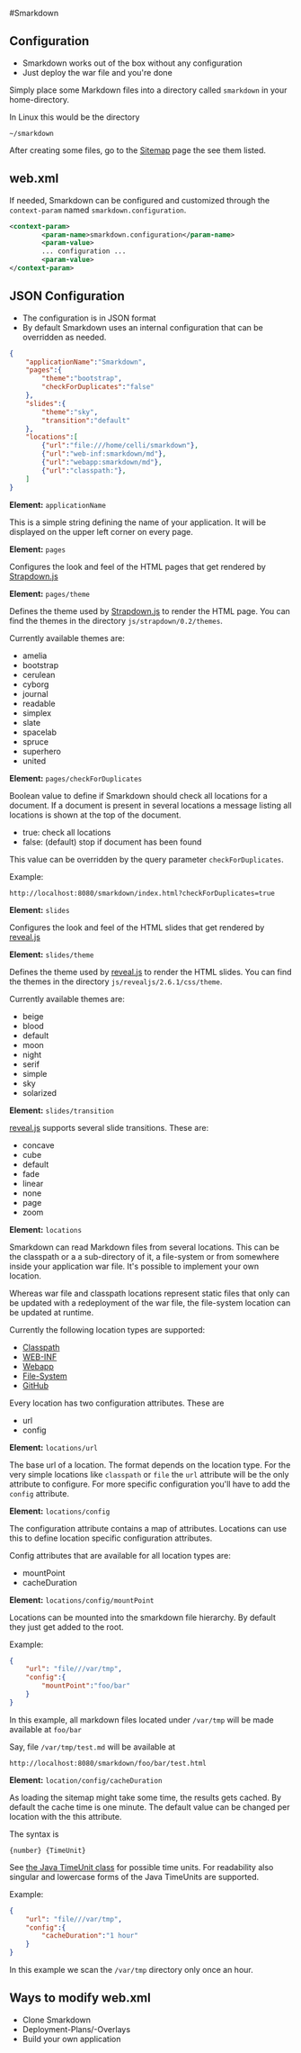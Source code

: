 #Smarkdown
## Configuration


- Smarkdown works out of the box without any configuration
- Just deploy the war file and you're done


Simply place some Markdown files into a directory called ``smarkdown`` in your 
home-directory. 

In Linux this would be the directory 
```
~/smarkdown
```


After creating some files, go to the [Sitemap](../sitemap.xhtml) page the see them listed.



## web.xml

If needed, Smarkdown can be configured and customized through the ``context-param`` named 
``smarkdown.configuration``.

```xml
<context-param>
		<param-name>smarkdown.configuration</param-name>
		<param-value>
		... configuration ...
		<param-value>
</context-param>
```



## JSON Configuration

- The configuration is in JSON format
- By default Smarkdown uses an internal configuration that can be overridden as needed.


```json
{
	"applicationName":"Smarkdown",
	"pages":{
		"theme":"bootstrap",
		"checkForDuplicates":"false"
	},
	"slides":{
		"theme":"sky",
		"transition":"default"
	},
	"locations":[
		{"url":"file:///home/celli/smarkdown"},
		{"url":"web-inf:smarkdown/md"},
		{"url":"webapp:smarkdown/md"},
		{"url":"classpath:"},
	]
}
```


**Element:** ``applicationName``

This is a simple string defining the name of your application. It will be
displayed on the upper left corner on every page.


**Element:** ``pages``

Configures the look and feel of the HTML pages that get rendered by [Strapdown.js](http://strapdownjs.com/)


**Element:** ``pages/theme`` 

Defines the theme used by [Strapdown.js](http://strapdownjs.com/) to render the HTML page. You can find the themes in the directory ``js/strapdown/0.2/themes``.


Currently available themes are: 

- amelia
- bootstrap
- cerulean
- cyborg
- journal
- readable
- simplex
- slate
- spacelab
- spruce
- superhero
- united 


**Element:** ``pages/checkForDuplicates``

Boolean value to define if Smarkdown should check all locations for a document. If 
a document is present in several locations a message listing all locations is shown
at the top of the document.


- true: check all locations
- false: (default) stop if document has been found


This value can be overridden by the query parameter ``checkForDuplicates``.

Example:
```url
http://localhost:8080/smarkdown/index.html?checkForDuplicates=true
```


**Element:** ``slides``

Configures the look and feel of the HTML slides that get rendered by [reveal.js](http://lab.hakim.se/reveal-js)


**Element:** ``slides/theme`` 

Defines the theme used by [reveal.js](http://lab.hakim.se/reveal-js) to render the HTML slides. You can find the themes in the directory ``js/revealjs/2.6.1/css/theme``.


Currently available themes are: 

- beige
- blood
- default
- moon
- night
- serif
- simple
- sky
- solarized


**Element:** ``slides/transition``

[reveal.js](http://lab.hakim.se/reveal-js) supports several slide transitions. These are:

- concave 
- cube 
- default
- fade 
- linear 
- none 
- page 
- zoom 
 


**Element:** ``locations``

Smarkdown can read Markdown files from several locations. This can be the classpath
or a a sub-directory of it, a file-system or from somewhere inside your application war
file. It's possible to implement your own location.


Whereas war file and classpath locations represent static files that only can be
updated with a redeployment of the war file, the file-system location can be updated at runtime.


Currently the following location types are supported:

- [Classpath](locations/locationClasspath.md)
- [WEB-INF](locations/locationWeb-Inf.md)
- [Webapp](locations/locationWebapp.md)
- [File-System](locations/locationFileSystem.md)
- [GitHub](locations/locationGitHub.md)


Every location has two configuration attributes. These are

- url
- config


**Element:** ``locations/url``

The base url of a location. The format depends on the location type. For the very simple
locations like ``classpath`` or ``file`` the ``url`` attribute will be the only attribute
to configure. For more specific configuration you'll have to add the ``config`` attribute.


**Element:** ``locations/config``

The configuration attribute contains a map of attributes. Locations can use this to define
location specific configuration attributes.

Config attributes that are available for all location types are:

- mountPoint
- cacheDuration


**Element:** ``locations/config/mountPoint``

Locations can be mounted into the smarkdown file hierarchy. By default they just get added to the root.


Example:
```json
{
	"url": "file///var/tmp",
	"config":{
		"mountPoint":"foo/bar"
	}
} 
```
In this example, all markdown files located under ``/var/tmp`` will be made available
at ``foo/bar``


Say, file ``/var/tmp/test.md`` will be available at
```url
http://localhost:8080/smarkdown/foo/bar/test.html
```


**Element:** ``location/config/cacheDuration``

As loading the sitemap might take some time, the results gets cached. By default the
cache time is one minute. The default value can be changed per location with the this attribute.


The syntax is 

```
{number} {TimeUnit}
```

See [the Java TimeUnit class](http://docs.oracle.com/javase/7/docs/api/java/util/concurrent/TimeUnit.html) 
for possible time units. For readability also singular and lowercase forms of the Java TimeUnits are supported.


Example:
```json
{
	"url": "file///var/tmp",
	"config":{
		"cacheDuration":"1 hour"
	}
} 
```
In this example we scan the ``/var/tmp`` directory only once an hour.



## Ways to modify web.xml

- Clone Smarkdown
- Deployment-Plans/-Overlays
- Build your own application 